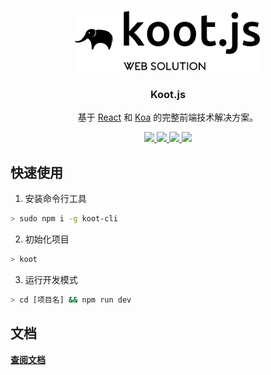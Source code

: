 <!-- # Koot  -->
<p align="center">
    <a href="http://https://koot.js.org">
        <img alt="koot" src="./docs/koot-logo@2x.png" width="300">
    </a>
</p>

<h3 align="center">
    Koot.js
</h3>

<p align="center">
    基于 <a href="https://facebook.github.io/react">React</a> 和 <a href="https://koa.bootcss.com/">Koa</a> 的完整前端技术解决方案。   
</p>

<p align="center">
    <a href="https://www.npmjs.com/package/koot">
        <img src="https://img.shields.io/npm/v/koot.svg?style=flat-square">
    </a>
    <a href="https://www.npmjs.com/package/koot">
        <img src="https://img.shields.io/npm/dm/koot.svg?style=flat-square">
    </a>
    <a href="https://travis-ci.org/cmux/koot">
        <img src="https://img.shields.io/travis/cmux/koot/master.svg?style=flat-square">
    </a>
    <a href="https://lernajs.io/">
        <img src="https://img.shields.io/badge/maintained%20with-lerna-cc00ff.svg">
    </a>
</p> 

## 快速使用

1. 安装命令行工具

```bash
> sudo npm i -g koot-cli
```

2. 初始化项目

```bash
> koot
```

3. 运行开发模式

```bash
> cd [项目名] && npm run dev
```

## 文档

**[查阅文档](https://koot.js.org)**
